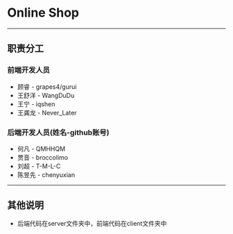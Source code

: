 # Online Shop
---
## 职责分工
### 前端开发人员
- 顾睿 - grapes4/gurui
- 王舒洋 - WangDuDu
- 王宁 - iqshen
- 王龚龙 - Never_Later
### 后端开发人员(姓名-github账号)
- 何凡 - QMHHQM
- 贾音 - broccolimo
- 刘超 - T-M-L-C
- 陈昱先 - chenyuxian

---
## 其他说明
- 后端代码在server文件夹中，前端代码在client文件夹中